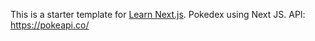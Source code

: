 This is a starter template for [Learn Next.js](https://nextjs.org/learn).
Pokedex using Next JS.
API: https://pokeapi.co/
